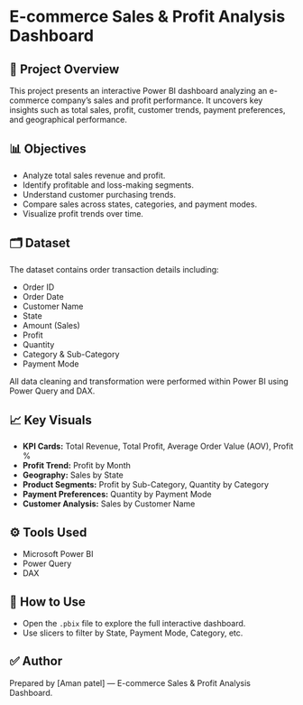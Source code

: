 # E-commerce Sales & Profit Analysis Dashboard

## 📌 Project Overview

This project presents an interactive Power BI dashboard analyzing an e-commerce company’s sales and profit performance. It uncovers key insights such as total sales, profit, customer trends, payment preferences, and geographical performance.

## 📊 Objectives

- Analyze total sales revenue and profit.
- Identify profitable and loss-making segments.
- Understand customer purchasing trends.
- Compare sales across states, categories, and payment modes.
- Visualize profit trends over time.

## 🗂️ Dataset

The dataset contains order transaction details including:

- Order ID
- Order Date
- Customer Name
- State
- Amount (Sales)
- Profit
- Quantity
- Category & Sub-Category
- Payment Mode

All data cleaning and transformation were performed within Power BI using Power Query and DAX.

## 📈 Key Visuals

- **KPI Cards:** Total Revenue, Total Profit, Average Order Value (AOV), Profit %
- **Profit Trend:** Profit by Month
- **Geography:** Sales by State
- **Product Segments:** Profit by Sub-Category, Quantity by Category
- **Payment Preferences:** Quantity by Payment Mode
- **Customer Analysis:** Sales by Customer Name

## ⚙️ Tools Used

- Microsoft Power BI
- Power Query
- DAX

## 📌 How to Use

- Open the `.pbix` file to explore the full interactive dashboard.
- Use slicers to filter by State, Payment Mode, Category, etc.

## ✅ Author

Prepared by [Aman patel] — E-commerce Sales & Profit Analysis Dashboard.

